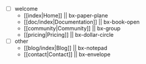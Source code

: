 - [ ] welcome
	- [[index|Home]] || bx-paper-plane
	- [[doc/index|Documentation]] || bx-book-open
	- [[community|Community]] || bx-group
	- [[pricing|Pricing]] || bx-dollar-circle
- [ ] other
	- [[blog/index|Blog]] || bx-notepad
	- [[contact|Contact]] || bx-envelope

<!--
	- [[plugins/index|Plugins]] || bxs-package
	- [[themes/index|Themes]] || bx-palette
	- [[doc/widgets/index|Widgets]] ||  bxs-widget
	- [[doc/ui/elements/index|UI]] ||  bx-category
-->
